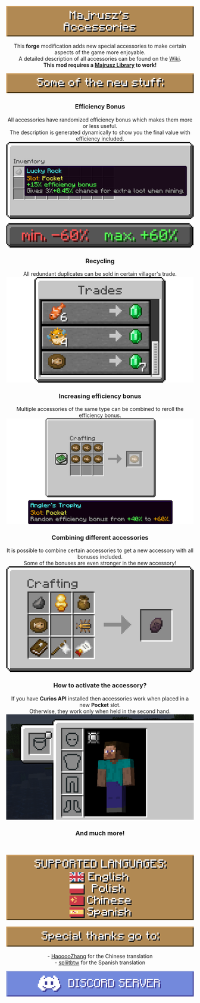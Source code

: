 <center>

![](https://github.com/Majrusz/MinecraftCommon/blob/main/Accessories/logo.png?raw=true)

This <b>forge</b> modification adds new special accessories to make certain aspects of the game more enjoyable. \
A detailed description of all accessories can be found on the [Wiki](https://github.com/Majrusz/MajruszsAccessories/wiki). \
<b>This mod requires a [Majrusz Library](https://modrinth.com/mod/majrusz-library) to work!</b>

![](https://github.com/Majrusz/MinecraftCommon/blob/main/Accessories/stuff.png?raw=true)

### Efficiency Bonus
All accessories have randomized efficiency bonus which makes them more or less useful. \
The description is generated dynamically to show you the final value with efficiency included.
![](https://github.com/Majrusz/MinecraftCommon/blob/main/Accessories/bonus.png?raw=true)

### Recycling
All redundant duplicates can be sold in certain villager's trade.
![](https://github.com/Majrusz/MinecraftCommon/blob/main/Accessories/trades.png?raw=true)

### Increasing efficiency bonus
Multiple accessories of the same type can be combined to reroll the efficiency bonus.
![](https://github.com/Majrusz/MinecraftCommon/blob/main/Accessories/crafting.png?raw=true)

### Combining different accessories
It is possible to combine certain accessories to get a new accessory with all bonuses included. \
Some of the bonuses are even stronger in the new accessory!
![](https://github.com/Majrusz/MinecraftCommon/blob/main/Accessories/crafting2.png?raw=true)

### How to activate the accessory?
If you have <b>Curios API</b> installed then accessories work when placed in a new <b>Pocket</b> slot. \
Otherwise, they work only when held in the second hand.
![](https://github.com/Majrusz/MinecraftCommon/blob/main/Accessories/pocket_slot.png?raw=true)

### And much more!

<br>

![](https://github.com/Majrusz/MinecraftCommon/blob/main/Accessories/languages.png?raw=true)

![](https://github.com/Majrusz/MinecraftCommon/blob/main/Accessories/thanks.png?raw=true)

\- [HaooooZhang](https://github.com/HaooooZhang) for the Chinese translation \
\- [spliitbtw](https://github.com/spliitbtw) for the Spanish translation

[![](https://github.com/Majrusz/MinecraftCommon/blob/main/Library/discord.png?raw=true)](https://discord.gg/9UF774WcuW)

</center>